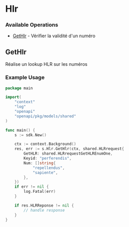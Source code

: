 # Hlr

### Available Operations

* [GetHlr](#gethlr) - Vérifier la validité d'un numéro

## GetHlr

Réalise un lookup HLR sur les numéros 


### Example Usage

```go
package main

import(
	"context"
	"log"
	"openapi"
	"openapi/pkg/models/shared"
)

func main() {
    s := sdk.New()

    ctx := context.Background()
    res, err := s.Hlr.GetHlr(ctx, shared.HLRrequest{
        GetHLR: shared.HLRrequestGetHLREnumOne,
        Keyid: "perferendis",
        Num: []string{
            "repellendus",
            "sapiente",
        },
    })
    if err != nil {
        log.Fatal(err)
    }

    if res.HLRReponse != nil {
        // handle response
    }
}
```
